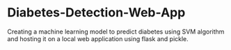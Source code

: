 # Diabetes-Detection-Web-App
Creating a machine learning model to predict diabetes using SVM algorithm and hosting it on a local web application using flask and pickle.
